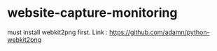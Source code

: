 # website-capture-monitoring
must install webkit2png first.
Link : https://github.com/adamn/python-webkit2png
